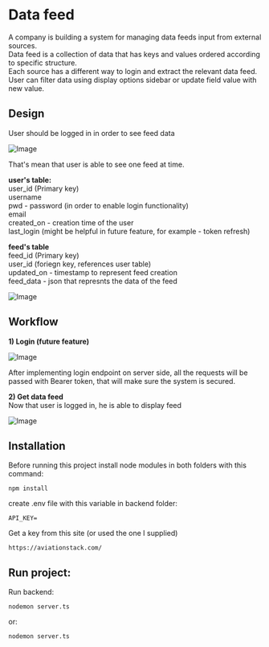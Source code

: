 # Data feed

A company is building a system for managing data feeds input from external sources. <br>
Data feed is a collection of data that has keys and values ordered according to specific
structure. <br>
Each source has a different way to login and extract the relevant data feed. <br>
User can filter data using display options sidebar or update field value with new value.

## Design

User should be logged in in order to see feed data

![Image](https://res.cloudinary.com/dtwqtpteb/image/upload/v1665940886/wg7sdygutef3ivwoixwo.png
)

That's mean that user is able to see one feed at time. <br>

<b> user's table: </b> <br>
user_id (Primary key) <br>
username <br>
pwd - password (in order to enable login functionality) <br>
email <br>
created_on - creation time of the user <br>
last_login (might be helpful in future feature, for example - token refresh) <br>

<b> feed's table </b> <br>
feed_id (Primary key) <br>
user_id (foriegn key, references user table) <br>
updated_on - timestamp to represent feed creation <br>
feed_data - json that represnts the data of the feed <br>


![Image](https://res.cloudinary.com/dtwqtpteb/image/upload/v1665940985/asyjte1jsybiicre2g3l.png
)

## Workflow

<b> 1) Login (future feature)</b> <br>

![Image](https://res.cloudinary.com/dtwqtpteb/image/upload/v1665942815/gxlq5wjbok7nf67lkjfq.jpg
)

After implementing login endpoint on server side, all the requests will be passed with Bearer token, that will make sure the system is secured.

<b> 2) Get data feed</b> <br>
Now that user is logged in, he is able to display feed

![Image](https://res.cloudinary.com/dtwqtpteb/image/upload/v1665943505/g4pxxfwa7bkntqqvcpmn.jpg
)

## Installation

Before running this project install node modules in both folders with this command:

```
npm install
```

create .env file with this variable in backend folder:

```
API_KEY=
```

Get a key from this site (or used the one I supplied)
```
https://aviationstack.com/
```

## Run project:
Run backend:
```
nodemon server.ts
```

or:
```
nodemon server.ts
```